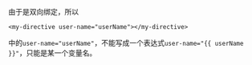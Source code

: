 由于是双向绑定，所以

```
<my-directive user-name="userName"></my-directive>
```

中的`user-name="userName"`，不能写成一个表达式`user-name="{{ userName }}"`，只能是某一个变量名。


